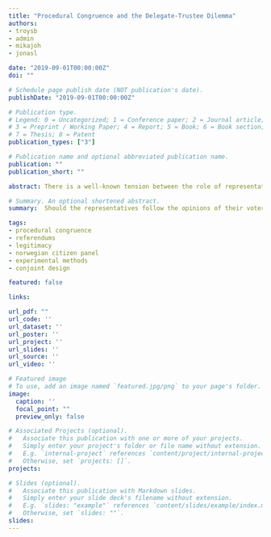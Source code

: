 ```yaml
---
title: "Procedural Congruence and the Delegate-Trustee Dilemma"
authors:
- troysb
- admin
- mikajoh
- jonasl

date: "2019-09-01T00:00:00Z"
doi: ""

# Schedule page publish date (NOT publication's date).
publishDate: "2019-09-01T00:00:00Z"

# Publication type.
# Legend: 0 = Uncategorized; 1 = Conference paper; 2 = Journal article;
# 3 = Preprint / Working Paper; 4 = Report; 5 = Book; 6 = Book section;
# 7 = Thesis; 8 = Patent
publication_types: ["3"]

# Publication name and optional abbreviated publication name.
publication: ""
publication_short: ""

abstract: There is a well-known tension between the role of representatives as either trustees or delegates. This tension is also present when representatives interpret advisory direct democratic procedures. Should the representatives follow the opinions of their voters, or should they follow their own convictions?  Previous research has shown that the legitimacy of a majority-rule procedure, as perceived by the general population, is dependent on the turnout, the size of majority, and the favorability of the outcome.  In this article, we investigate whether elected representatives assess referendumresults differently from their voters.  To study this form of elite-citizen procedural congruence, we compare  a  survey  experiment  sent  to  all  elected  representatives  in  Norway  (N=  4231)  with  aprobability-based survey of the general population (N= 1568). 

# Summary. An optional shortened abstract.
summary:  Should the representatives follow the opinions of their voters, or should they follow their own convictions? 

tags:
- procedural congruence
- referendums
- legitimacy
- norwegian citizen panel
- experimental methods
- conjoint design

featured: false

links:

url_pdf: ""
url_code: ''
url_dataset: ''
url_poster: ''
url_project: ''
url_slides: ''
url_source: ''
url_video: ''

# Featured image
# To use, add an image named `featured.jpg/png` to your page's folder. 
image:
  caption: ''
  focal_point: ""
  preview_only: false

# Associated Projects (optional).
#   Associate this publication with one or more of your projects.
#   Simply enter your project's folder or file name without extension.
#   E.g. `internal-project` references `content/project/internal-project/index.md`.
#   Otherwise, set `projects: []`.
projects:

# Slides (optional).
#   Associate this publication with Markdown slides.
#   Simply enter your slide deck's filename without extension.
#   E.g. `slides: "example"` references `content/slides/example/index.md`.
#   Otherwise, set `slides: ""`.
slides: 
---
```


